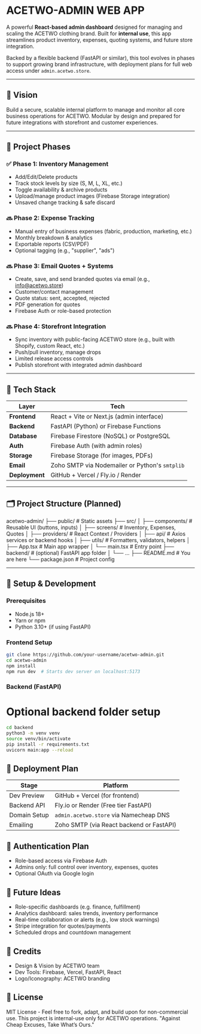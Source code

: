 # ACETWO-ADMIN WEB APP

A powerful **React-based admin dashboard** designed for managing and scaling the ACETWO clothing brand. Built for **internal use**, this app streamlines product inventory, expenses, quoting systems, and future store integration.

Backed by a flexible backend (FastAPI or similar), this tool evolves in phases to support growing brand infrastructure, with deployment plans for full web access under `admin.acetwo.store`.

---

## 🚀 Vision

Build a secure, scalable internal platform to manage and monitor all core business operations for ACETWO. Modular by design and prepared for future integrations with storefront and customer experiences.

---

## 📅 Project Phases

### ✅ **Phase 1: Inventory Management**
- Add/Edit/Delete products
- Track stock levels by size (S, M, L, XL, etc.)
- Toggle availability & archive products
- Upload/manage product images (Firebase Storage integration)
- Unsaved change tracking & safe discard

### 🔜 **Phase 2: Expense Tracking**
- Manual entry of business expenses (fabric, production, marketing, etc.)
- Monthly breakdown & analytics
- Exportable reports (CSV/PDF)
- Optional tagging (e.g., "supplier", "ads")

### 🔜 **Phase 3: Email Quotes + Systems**
- Create, save, and send branded quotes via email (e.g., info@acetwo.store)
- Customer/contact management
- Quote status: sent, accepted, rejected
- PDF generation for quotes
- Firebase Auth or role-based protection

### 🔜 **Phase 4: Storefront Integration**
- Sync inventory with public-facing ACETWO store (e.g., built with Shopify, custom React, etc.)
- Push/pull inventory, manage drops
- Limited release access controls
- Publish storefront with integrated admin dashboard

---

## 🧱 Tech Stack

| Layer | Tech |
|------|------|
| **Frontend** | React + Vite or Next.js (admin interface) |
| **Backend** | FastAPI (Python) or Firebase Functions |
| **Database** | Firebase Firestore (NoSQL) or PostgreSQL |
| **Auth** | Firebase Auth (with admin roles) |
| **Storage** | Firebase Storage (for images, PDFs) |
| **Email** | Zoho SMTP via Nodemailer or Python's `smtplib` |
| **Deployment** | GitHub + Vercel / Fly.io / Render |

---

## 🗂️ Project Structure (Planned)
acetwo-admin/
├── public/ # Static assets
├── src/
│ ├── components/ # Reusable UI (buttons, inputs)
│ ├── screens/ # Inventory, Expenses, Quotes
│ ├── providers/ # React Context / Providers
│ ├── api/ # Axios services or backend hooks
│ ├── utils/ # Formatters, validators, helpers
│ ├── App.tsx # Main app wrapper
│ └── main.tsx # Entry point
├── backend/ # (optional) FastAPI app folder
│ └── ...
├── README.md # You are here
└── package.json # Project config

---

## 🔧 Setup & Development
### Prerequisites
- Node.js 18+
- Yarn or npm
- Python 3.10+ (if using FastAPI)

### Frontend Setup
```bash
git clone https://github.com/your-username/acetwo-admin.git
cd acetwo-admin
npm install
npm run dev  # Starts dev server on localhost:5173
```

### Backend (FastAPI)
# Optional backend folder setup
```bash
cd backend
python3 -m venv venv
source venv/bin/activate
pip install -r requirements.txt
uvicorn main:app --reload
```

## 📌 Deployment Plan
| Stage          | Platform                              |
|----------------|----------------------------------------|
| Dev Preview    | GitHub + Vercel (for frontend)         |
| Backend API    | Fly.io or Render (Free tier FastAPI)   |
| Domain Setup   | `admin.acetwo.store` via Namecheap DNS |
| Emailing       | Zoho SMTP (via React backend or FastAPI) |



## 🔐 Authentication Plan
- Role-based access via Firebase Auth
- Admins only: full control over inventory, expenses, quotes
- Optional OAuth via Google login

## 🔮 Future Ideas
- Role-specific dashboards (e.g. finance, fulfillment)
- Analytics dashboard: sales trends, inventory performance
- Real-time collaboration or alerts (e.g., low stock warnings)
- Stripe integration for quotes/payments
- Scheduled drops and countdown management

## 🙌 Credits
- Design & Vision by ACETWO team
- Dev Tools: Firebase, Vercel, FastAPI, React
- Logo/Iconography: ACETWO branding

## 📃 License
MIT License - Feel free to fork, adapt, and build upon for non-commercial use.
This project is internal-use only for ACETWO operations.
"Against Cheap Excuses, Take What’s Ours."